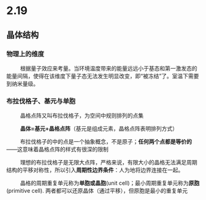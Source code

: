 # 2.19
## 晶体结构
### 物理上的维度
&emsp; &emsp; 根据量子效应来考量。当环境温度带来的能量远远小于基态和第一激发态的能量间隔，使得在该维度下量子态无法发生明显改变，即“被冻结”了。室温下需要到纳米量级。

### 布拉伐格子、基元与单胞
&emsp; &emsp; 晶格点阵又叫布拉伐格子，为空间中规则排列的点集

&emsp; &emsp; **晶体=基元+晶格点阵**（基元是组成元素，晶格点阵表明排列方式）

&emsp; &emsp; 布拉伐格子的中的点是一个抽象概念，不是原子；**任何两个点都是等价的**——这意味着晶格点阵的样式有很深的限制

&emsp; &emsp; 理想的布拉伐格子是无限大点阵，严格来说，有限大小的晶格无法满足周期结构的平移对称性，所以引入**周期性边界条件**：人为地将边界连接在一起。

&emsp; &emsp; 晶格的周期重复单元称为**单胞或晶胞**(unit cell)；最小周期重复单元称为**原胞**(primitive cell). 两者都可以还原晶体（通过平移），但原胞是最小的重复单元